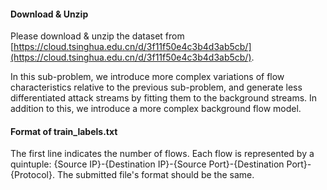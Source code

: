 #### Download & Unzip

Please download & unzip the dataset from [https://cloud.tsinghua.edu.cn/d/3f11f50e4c3b4d3ab5cb/](https://cloud.tsinghua.edu.cn/d/3f11f50e4c3b4d3ab5cb/).

In this sub-problem, we introduce more complex variations of flow characteristics relative to the previous sub-problem, and generate less differentiated attack streams by fitting them to the background streams. In addition to this, we introduce a more complex background flow model.

#### Format of train_labels.txt

The first line indicates the number of flows. Each flow is represented by a quintuple: {Source IP}-{Destination IP}-{Source Port}-{Destination Port}-{Protocol}. The submitted file's format should be the same.
